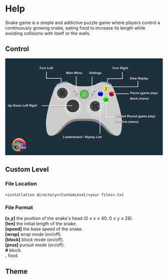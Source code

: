 # Help
Snake game is a simple and addictive puzzle game where players control a continuously growing snake, eating food to increase its length while avoiding collisions with itself or the walls.

## Control
![help_control.png](help_control.png)

## Custom Level
### File Location
`<installation directory>/CustomLevel/<your files>.txt`
### File Format
**[x,y]** the position of the snake's head (0 ≤ x ≤ 40, 0 ≤ y ≤ 28).  
**[len]** the initial length of the snake.  
**[speed]** the base speed of the snake.  
**[wrap]** wrap mode (on/off).  
**[block]** block mode (on/off).  
**[prus]** pursuit mode (on/off).  
**\#** block.  
**\.** food.  
## Theme

